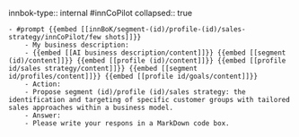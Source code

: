 innbok-type:: internal
#innCoPilot
collapsed:: true

	- #prompt {{embed [[innBoK/segment-(id)/profile-(id)/sales-strategy/innCoPilot/few shots]]}}
		- My business description:
		- {{embed [[AI business description/content]]}} {{embed [[segment (id)/content]]}} {{embed [[profile (id)/content]]}} {{embed [[profile id/sales strategy/content]]}} {{embed [[segment id/profiles/content]]}} {{embed [[profile id/goals/content]]}}
		- Action:
		- Propose segment (id)/profile (id)/sales strategy: the identification and targeting of specific customer groups with tailored sales approaches within a business model.
		- Answer:
		- Please write your respons in a MarkDown code box.